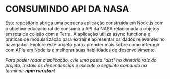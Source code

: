 # CONSUMINDO API DA NASA  

Este repositório abriga uma pequena aplicação construída em Node.js com o objetivo educacional de consumir a API da NASA relacionada a objetos em rota de colisão com a Terra. A aplicação utiliza async functions e práticas de modularização para extrair e apresentar os dados relevantes no navegador. Explore este projeto para aprender mais sobre como interagir com APIs em Node.js e melhorar suas habilidades de desenvolvimento.  

*Para poder rodar a aplicação, crie uma pasta "dist" no diretório raiz do projeto, instale as dependencias e execute o seguinte comando no terminal: __npm run start__*
